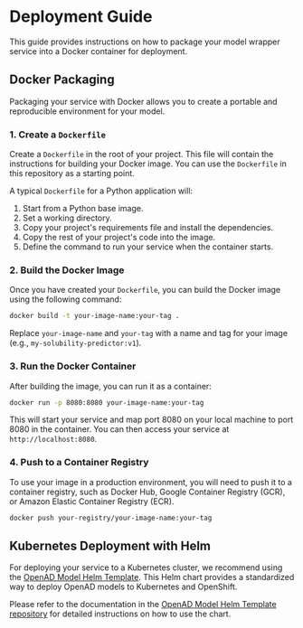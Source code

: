 # Deployment Guide

This guide provides instructions on how to package your model wrapper service into a Docker container for deployment.

## Docker Packaging

Packaging your service with Docker allows you to create a portable and reproducible environment for your model.

### 1. Create a `Dockerfile`

Create a `Dockerfile` in the root of your project. This file will contain the instructions for building your Docker image. You can use the `Dockerfile` in this repository as a starting point.

A typical `Dockerfile` for a Python application will:
1.  Start from a Python base image.
2.  Set a working directory.
3.  Copy your project's requirements file and install the dependencies.
4.  Copy the rest of your project's code into the image.
5.  Define the command to run your service when the container starts.

### 2. Build the Docker Image

Once you have created your `Dockerfile`, you can build the Docker image using the following command:

```bash
docker build -t your-image-name:your-tag .
```
Replace `your-image-name` and `your-tag` with a name and tag for your image (e.g., `my-solubility-predictor:v1`).

### 3. Run the Docker Container

After building the image, you can run it as a container:

```bash
docker run -p 8080:8080 your-image-name:your-tag
```
This will start your service and map port 8080 on your local machine to port 8080 in the container. You can then access your service at `http://localhost:8080`.

### 4. Push to a Container Registry

To use your image in a production environment, you will need to push it to a container registry, such as Docker Hub, Google Container Registry (GCR), or Amazon Elastic Container Registry (ECR).

```bash
docker push your-registry/your-image-name:your-tag
```

## Kubernetes Deployment with Helm

For deploying your service to a Kubernetes cluster, we recommend using the [OpenAD Model Helm Template](https://github.com/acceleratedscience/openad-model-helm-template). This Helm chart provides a standardized way to deploy OpenAD models to Kubernetes and OpenShift.

Please refer to the documentation in the [OpenAD Model Helm Template repository](https://github.com/acceleratedscience/openad-model-helm-template) for detailed instructions on how to use the chart.
